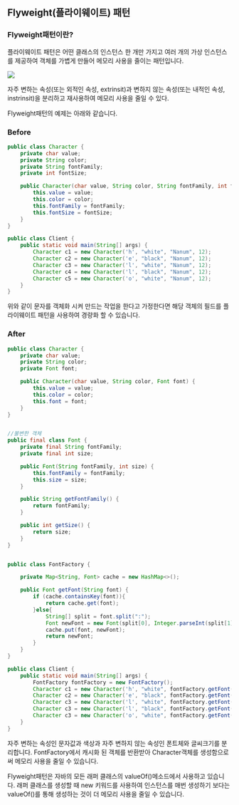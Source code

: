 ## Flyweight(플라이웨이트) 패턴

### Flyweight패턴이란?

플라이웨이트 패턴은 어떤 클래스의 인스턴스 한 개만 가지고 여러 개의 가상 인스턴스를 제공하여 객체를 가볍게 만들어 메모리 사용을 줄이는 패턴입니다.

![](https://images.velog.io/images/papakang22/post/9d500547-7077-49f0-be39-148c17c2a4d3/R1920x0.png)

자주 변하는 속성(또는 외적인 속성, extrinsit)과 변하지 않는 속성(또는 내적인 속성, instrinsit)을 분리하고 재사용하여 메모리 사용을 줄일 수 있다.

Flyweight패턴의 예제는 아래와 같습니다.

### Before
```java
public class Character {
    private char value;
    private String color;
    private String fontFamily;
    private int fontSize;

    public Character(char value, String color, String fontFamily, int fontSize) {
        this.value = value;
        this.color = color;
        this.fontFamily = fontFamily;
        this.fontSize = fontSize;
    }
}
```
```java
public class Client {
    public static void main(String[] args) {
        Character c1 = new Character('h', "white", "Nanum", 12);
        Character c2 = new Character('e', "black", "Nanum", 12);
        Character c3 = new Character('l', "white", "Nanum", 12);
        Character c4 = new Character('l', "black", "Nanum", 12);
        Character c5 = new Character('o', "white", "Nanum", 12);
    }
}
```

위와 같이 문자를 객체화 시켜 만드는 작업을 한다고 가정한다면 해당 객체의 필드를 플라이웨이트 패턴을 사용하여 경량화 할 수 있습니다.

### After

```java
public class Character {
    private char value;
    private String color;
    private Font font;

    public Character(char value, String color, Font font) {
        this.value = value;
        this.color = color;
        this.font = font;
    }
}
```
```java

//불변한 객체
public final class Font {
    private final String fontFamily;
    private final int size;

    public Font(String fontFamily, int size) {
        this.fontFamily = fontFamily;
        this.size = size;
    }

    public String getFontFamily() {
        return fontFamily;
    }

    public int getSize() {
        return size;
    }
}
```
```java

public class FontFactory {

    private Map<String, Font> cache = new HashMap<>();

    public Font getFont(String font) {
        if (cache.containsKey(font)){
            return cache.get(font);
        }else{
            String[] split = font.split(":");
            Font newFont = new Font(split[0], Integer.parseInt(split[1]));
            cache.put(font, newFont);
            return newFont;
        }
    }
}
```
```java
public class Client {
    public static void main(String[] args) {
        FontFactory fontFactory = new FontFactory();
        Character c1 = new Character('h', "white", fontFactory.getFont("nanum:12"));
        Character c2 = new Character('e', "black", fontFactory.getFont("nanum:12"));
        Character c3 = new Character('l', "white", fontFactory.getFont("nanum:12"));
        Character c3 = new Character('l', "black", fontFactory.getFont("nanum:12"));
        Character c3 = new Character('o', "white", fontFactory.getFont("nanum:12"));
    }
}
```

자주 변하는 속성인 문자값과 색상과 자주 변하지 않는 속성인 폰트체와 글씨크기를 분리합니다.
FontFactory에서 캐시화 된 객체를 반환받아 Character객체를 생성함으로써 메모리 사용을 줄일 수 있습니다.

Flyweight패턴은 자바의 모든 래퍼 클래스의 valueOf()메소드에서 사용하고 있습니다.
래퍼 클래스를 생성할 때 new 키워드를 사용하여 인스턴스를 매번 생성하기 보다는 valueOf()를 통해 생성하는 것이 더 메모리 사용을 줄일 수 있습니다.

